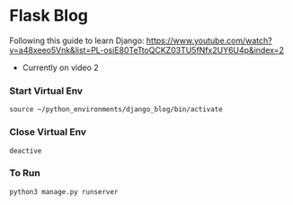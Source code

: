 # Flask Blog

Following this guide to learn Django:
https://www.youtube.com/watch?v=a48xeeo5Vnk&list=PL-osiE80TeTtoQCKZ03TU5fNfx2UY6U4p&index=2


* Currently on video 2

### Start Virtual Env
`source ~/python_environments/django_blog/bin/activate`

### Close Virtual Env
`deactive`

### To Run
`python3 manage.py runserver`
